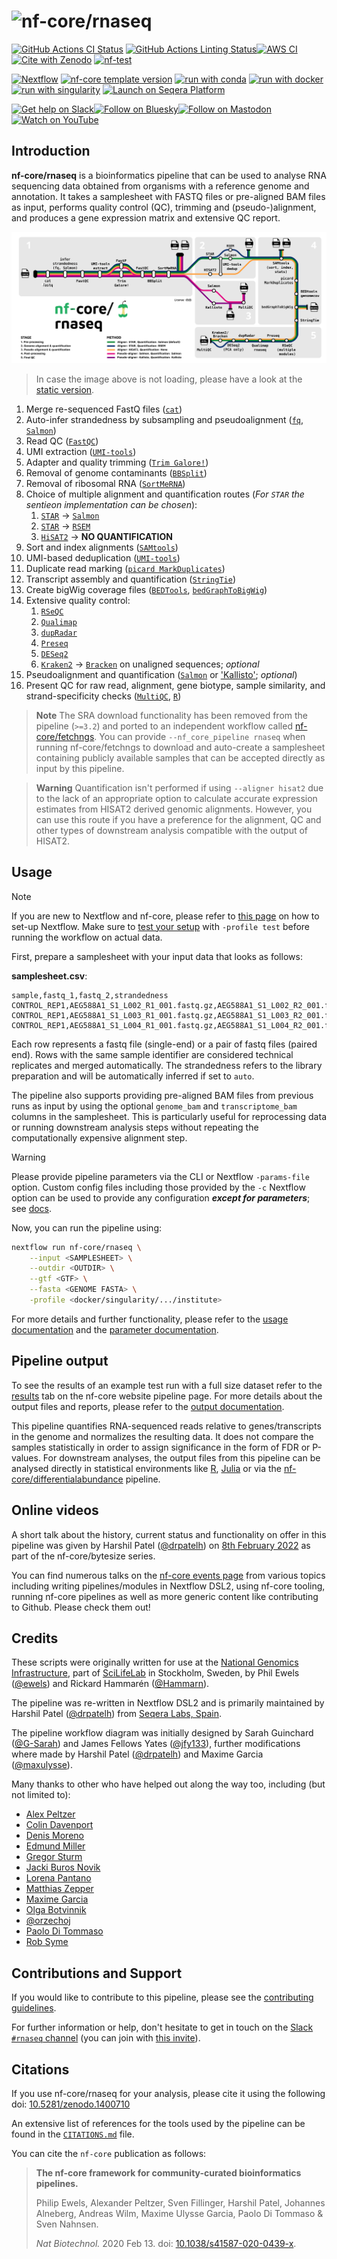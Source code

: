 <h1>
  <picture>
    <source media="(prefers-color-scheme: dark)" srcset="docs/images/nf-core-rnaseq_logo_dark.png">
    <img alt="nf-core/rnaseq" src="docs/images/nf-core-rnaseq_logo_light.png">
  </picture>
</h1>

[![GitHub Actions CI Status](https://github.com/nf-core/rnaseq/actions/workflows/nf-test.yml/badge.svg)](https://github.com/nf-core/rnaseq/actions/workflows/nf-test.yml)
[![GitHub Actions Linting Status](https://github.com/nf-core/rnaseq/actions/workflows/linting.yml/badge.svg)](https://github.com/nf-core/rnaseq/actions/workflows/linting.yml)[![AWS CI](https://img.shields.io/badge/CI%20tests-full%20size-FF9900?labelColor=000000&logo=Amazon%20AWS)](https://nf-co.re/rnaseq/results)[![Cite with Zenodo](http://img.shields.io/badge/DOI-10.5281/zenodo.1400710-1073c8?labelColor=000000)](https://doi.org/10.5281/zenodo.1400710)
[![nf-test](https://img.shields.io/badge/unit_tests-nf--test-337ab7.svg)](https://www.nf-test.com)

[![Nextflow](https://img.shields.io/badge/version-%E2%89%A524.10.5-green?style=flat&logo=nextflow&logoColor=white&color=%230DC09D&link=https%3A%2F%2Fnextflow.io)](https://www.nextflow.io/)
[![nf-core template version](https://img.shields.io/badge/nf--core_template-3.3.2-green?style=flat&logo=nfcore&logoColor=white&color=%2324B064&link=https%3A%2F%2Fnf-co.re)](https://github.com/nf-core/tools/releases/tag/3.3.2)
[![run with conda](http://img.shields.io/badge/run%20with-conda-3EB049?labelColor=000000&logo=anaconda)](https://docs.conda.io/en/latest/)
[![run with docker](https://img.shields.io/badge/run%20with-docker-0db7ed?labelColor=000000&logo=docker)](https://www.docker.com/)
[![run with singularity](https://img.shields.io/badge/run%20with-singularity-1d355c.svg?labelColor=000000)](https://sylabs.io/docs/)
[![Launch on Seqera Platform](https://img.shields.io/badge/Launch%20%F0%9F%9A%80-Seqera%20Platform-%234256e7)](https://cloud.seqera.io/launch?pipeline=https://github.com/nf-core/rnaseq)

[![Get help on Slack](http://img.shields.io/badge/slack-nf--core%20%23rnaseq-4A154B?labelColor=000000&logo=slack)](https://nfcore.slack.com/channels/rnaseq)[![Follow on Bluesky](https://img.shields.io/badge/bluesky-%40nf__core-1185fe?labelColor=000000&logo=bluesky)](https://bsky.app/profile/nf-co.re)[![Follow on Mastodon](https://img.shields.io/badge/mastodon-nf__core-6364ff?labelColor=FFFFFF&logo=mastodon)](https://mstdn.science/@nf_core)[![Watch on YouTube](http://img.shields.io/badge/youtube-nf--core-FF0000?labelColor=000000&logo=youtube)](https://www.youtube.com/c/nf-core)

## Introduction

**nf-core/rnaseq** is a bioinformatics pipeline that can be used to analyse RNA sequencing data obtained from organisms with a reference genome and annotation. It takes a samplesheet with FASTQ files or pre-aligned BAM files as input, performs quality control (QC), trimming and (pseudo-)alignment, and produces a gene expression matrix and extensive QC report.

![nf-core/rnaseq metro map](docs/images/nf-core-rnaseq_metro_map_grey_animated.svg)

> In case the image above is not loading, please have a look at the [static version](docs/images/nf-core-rnaseq_metro_map_grey.png).

1. Merge re-sequenced FastQ files ([`cat`](http://www.linfo.org/cat.html))
2. Auto-infer strandedness by subsampling and pseudoalignment ([`fq`](https://github.com/stjude-rust-labs/fq), [`Salmon`](https://combine-lab.github.io/salmon/))
3. Read QC ([`FastQC`](https://www.bioinformatics.babraham.ac.uk/projects/fastqc/))
4. UMI extraction ([`UMI-tools`](https://github.com/CGATOxford/UMI-tools))
5. Adapter and quality trimming ([`Trim Galore!`](https://www.bioinformatics.babraham.ac.uk/projects/trim_galore/))
6. Removal of genome contaminants ([`BBSplit`](http://seqanswers.com/forums/showthread.php?t=41288))
7. Removal of ribosomal RNA ([`SortMeRNA`](https://github.com/biocore/sortmerna))
8. Choice of multiple alignment and quantification routes (_For `STAR` the sentieon implementation can be chosen_):
   1. [`STAR`](https://github.com/alexdobin/STAR) -> [`Salmon`](https://combine-lab.github.io/salmon/)
   2. [`STAR`](https://github.com/alexdobin/STAR) -> [`RSEM`](https://github.com/deweylab/RSEM)
   3. [`HiSAT2`](https://ccb.jhu.edu/software/hisat2/index.shtml) -> **NO QUANTIFICATION**
9. Sort and index alignments ([`SAMtools`](https://sourceforge.net/projects/samtools/files/samtools/))
10. UMI-based deduplication ([`UMI-tools`](https://github.com/CGATOxford/UMI-tools))
11. Duplicate read marking ([`picard MarkDuplicates`](https://broadinstitute.github.io/picard/))
12. Transcript assembly and quantification ([`StringTie`](https://ccb.jhu.edu/software/stringtie/))
13. Create bigWig coverage files ([`BEDTools`](https://github.com/arq5x/bedtools2/), [`bedGraphToBigWig`](http://hgdownload.soe.ucsc.edu/admin/exe/))
14. Extensive quality control:
    1. [`RSeQC`](http://rseqc.sourceforge.net/)
    2. [`Qualimap`](http://qualimap.bioinfo.cipf.es/)
    3. [`dupRadar`](https://bioconductor.org/packages/release/bioc/html/dupRadar.html)
    4. [`Preseq`](http://smithlabresearch.org/software/preseq/)
    5. [`DESeq2`](https://bioconductor.org/packages/release/bioc/html/DESeq2.html)
    6. [`Kraken2`](https://ccb.jhu.edu/software/kraken2/) -> [`Bracken`](https://ccb.jhu.edu/software/bracken/) on unaligned sequences; _optional_
15. Pseudoalignment and quantification ([`Salmon`](https://combine-lab.github.io/salmon/) or ['Kallisto'](https://pachterlab.github.io/kallisto/); _optional_)
16. Present QC for raw read, alignment, gene biotype, sample similarity, and strand-specificity checks ([`MultiQC`](http://multiqc.info/), [`R`](https://www.r-project.org/))

> **Note**
> The SRA download functionality has been removed from the pipeline (`>=3.2`) and ported to an independent workflow called [nf-core/fetchngs](https://nf-co.re/fetchngs). You can provide `--nf_core_pipeline rnaseq` when running nf-core/fetchngs to download and auto-create a samplesheet containing publicly available samples that can be accepted directly as input by this pipeline.

> **Warning**
> Quantification isn't performed if using `--aligner hisat2` due to the lack of an appropriate option to calculate accurate expression estimates from HISAT2 derived genomic alignments. However, you can use this route if you have a preference for the alignment, QC and other types of downstream analysis compatible with the output of HISAT2.

## Usage

> [!NOTE]
> If you are new to Nextflow and nf-core, please refer to [this page](https://nf-co.re/docs/usage/installation) on how to set-up Nextflow. Make sure to [test your setup](https://nf-co.re/docs/usage/introduction#how-to-run-a-pipeline) with `-profile test` before running the workflow on actual data.

First, prepare a samplesheet with your input data that looks as follows:

**samplesheet.csv**:

```csv
sample,fastq_1,fastq_2,strandedness
CONTROL_REP1,AEG588A1_S1_L002_R1_001.fastq.gz,AEG588A1_S1_L002_R2_001.fastq.gz,auto
CONTROL_REP1,AEG588A1_S1_L003_R1_001.fastq.gz,AEG588A1_S1_L003_R2_001.fastq.gz,auto
CONTROL_REP1,AEG588A1_S1_L004_R1_001.fastq.gz,AEG588A1_S1_L004_R2_001.fastq.gz,auto
```

Each row represents a fastq file (single-end) or a pair of fastq files (paired end). Rows with the same sample identifier are considered technical replicates and merged automatically. The strandedness refers to the library preparation and will be automatically inferred if set to `auto`.

The pipeline also supports providing pre-aligned BAM files from previous runs as input by using the optional `genome_bam` and `transcriptome_bam` columns in the samplesheet. This is particularly useful for reprocessing data or running downstream analysis steps without repeating the computationally expensive alignment step.

> [!WARNING]
> Please provide pipeline parameters via the CLI or Nextflow `-params-file` option. Custom config files including those provided by the `-c` Nextflow option can be used to provide any configuration _**except for parameters**_; see [docs](https://nf-co.re/docs/usage/getting_started/configuration#custom-configuration-files).

Now, you can run the pipeline using:

```bash
nextflow run nf-core/rnaseq \
    --input <SAMPLESHEET> \
    --outdir <OUTDIR> \
    --gtf <GTF> \
    --fasta <GENOME FASTA> \
    -profile <docker/singularity/.../institute>
```

For more details and further functionality, please refer to the [usage documentation](https://nf-co.re/rnaseq/usage) and the [parameter documentation](https://nf-co.re/rnaseq/parameters).

## Pipeline output

To see the results of an example test run with a full size dataset refer to the [results](https://nf-co.re/rnaseq/results) tab on the nf-core website pipeline page.
For more details about the output files and reports, please refer to the
[output documentation](https://nf-co.re/rnaseq/output).

This pipeline quantifies RNA-sequenced reads relative to genes/transcripts in the genome and normalizes the resulting data. It does not compare the samples statistically in order to assign significance in the form of FDR or P-values. For downstream analyses, the output files from this pipeline can be analysed directly in statistical environments like [R](https://www.r-project.org/), [Julia](https://julialang.org/) or via the [nf-core/differentialabundance](https://github.com/nf-core/differentialabundance/) pipeline.

## Online videos

A short talk about the history, current status and functionality on offer in this pipeline was given by Harshil Patel ([@drpatelh](https://github.com/drpatelh)) on [8th February 2022](https://nf-co.re/events/2022/bytesize-32-nf-core-rnaseq) as part of the nf-core/bytesize series.

You can find numerous talks on the [nf-core events page](https://nf-co.re/events) from various topics including writing pipelines/modules in Nextflow DSL2, using nf-core tooling, running nf-core pipelines as well as more generic content like contributing to Github. Please check them out!

## Credits

These scripts were originally written for use at the [National Genomics Infrastructure](https://ngisweden.scilifelab.se), part of [SciLifeLab](http://www.scilifelab.se/) in Stockholm, Sweden, by Phil Ewels ([@ewels](https://github.com/ewels)) and Rickard Hammarén ([@Hammarn](https://github.com/Hammarn)).

The pipeline was re-written in Nextflow DSL2 and is primarily maintained by Harshil Patel ([@drpatelh](https://github.com/drpatelh)) from [Seqera Labs, Spain](https://seqera.io/).

The pipeline workflow diagram was initially designed by Sarah Guinchard ([@G-Sarah](https://github.com/G-Sarah)) and James Fellows Yates ([@jfy133](https://github.com/jfy133)), further modifications where made by Harshil Patel ([@drpatelh](https://github.com/drpatelh)) and Maxime Garcia ([@maxulysse](https://github.com/maxulysse)).

Many thanks to other who have helped out along the way too, including (but not limited to):

- [Alex Peltzer](https://github.com/apeltzer)
- [Colin Davenport](https://github.com/colindaven)
- [Denis Moreno](https://github.com/Galithil)
- [Edmund Miller](https://github.com/edmundmiller)
- [Gregor Sturm](https://github.com/grst)
- [Jacki Buros Novik](https://github.com/jburos)
- [Lorena Pantano](https://github.com/lpantano)
- [Matthias Zepper](https://github.com/MatthiasZepper)
- [Maxime Garcia](https://github.com/maxulysse)
- [Olga Botvinnik](https://github.com/olgabot)
- [@orzechoj](https://github.com/orzechoj)
- [Paolo Di Tommaso](https://github.com/pditommaso)
- [Rob Syme](https://github.com/robsyme)

## Contributions and Support

If you would like to contribute to this pipeline, please see the [contributing guidelines](.github/CONTRIBUTING.md).

For further information or help, don't hesitate to get in touch on the [Slack `#rnaseq` channel](https://nfcore.slack.com/channels/rnaseq) (you can join with [this invite](https://nf-co.re/join/slack)).

## Citations

If you use nf-core/rnaseq for your analysis, please cite it using the following doi: [10.5281/zenodo.1400710](https://doi.org/10.5281/zenodo.1400710)

An extensive list of references for the tools used by the pipeline can be found in the [`CITATIONS.md`](CITATIONS.md) file.

You can cite the `nf-core` publication as follows:

> **The nf-core framework for community-curated bioinformatics pipelines.**
>
> Philip Ewels, Alexander Peltzer, Sven Fillinger, Harshil Patel, Johannes Alneberg, Andreas Wilm, Maxime Ulysse Garcia, Paolo Di Tommaso & Sven Nahnsen.
>
> _Nat Biotechnol._ 2020 Feb 13. doi: [10.1038/s41587-020-0439-x](https://dx.doi.org/10.1038/s41587-020-0439-x).
